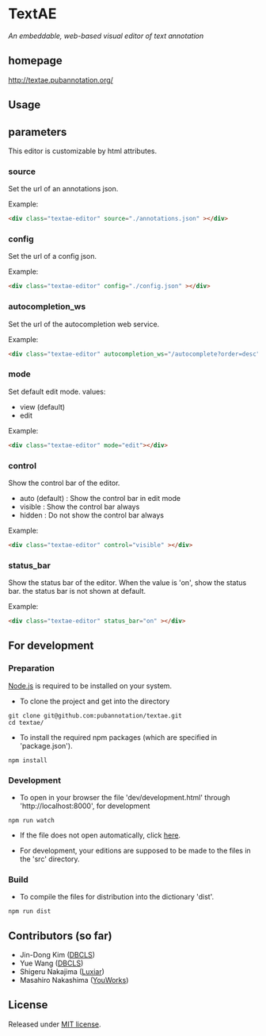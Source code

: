 TextAE
======

*An embeddable, web-based visual editor of text annotation*


homepage
--------

http://textae.pubannotation.org/

Usage
-----

## parameters

This editor is customizable by html attributes.

### source

Set the url of an annotations json.

Example:
```html
<div class="textae-editor" source="./annotations.json" ></div>
```

### config

Set the url of a config json.

Example:
```html
<div class="textae-editor" config="./config.json" ></div>
```

### autocompletion_ws

Set the url of the autocompletion web service.

Example:
```html
<div class="textae-editor" autocompletion_ws="/autocomplete?order=desc"></div>
```

### mode

Set default edit mode.
values:

- view (default)
- edit

Example:

```html
<div class="textae-editor" mode="edit"></div>
```

### control

Show the control bar of the editor.

- auto (default) : Show the control bar in edit mode
- visible : Show the control bar always
- hidden : Do not show the control bar always

Example:
```html
<div class="textae-editor" control="visible" ></div>
```

### status_bar

Show the status bar of the editor.
When the value is 'on', show the status bar.
the status bar is not shown at default.

Example:
```html
<div class="textae-editor" status_bar="on" ></div>
```

## For development

### Preparation

[Node.js](https://nodejs.org) is required to be installed on your system.

* To clone the project and get into the directory
```
git clone git@github.com:pubannotation/textae.git
cd textae/
```

* To install the required npm packages (which are specified in 'package.json').
```
npm install
```

### Development

* To open in your browser the file 'dev/development.html' through 'http://localhost:8000', for development
```
npm run watch
```

* If the file does not open automatically, click [here](http://localhost:8000/dev/development.html).

* For development, your editions are supposed to be made to the files in the 'src' directory.


### Build

* To compile the files for distribution into the dictionary 'dist'.

```
npm run dist
```


Contributors (so far)
---------------------

- Jin-Dong Kim ([DBCLS](http://dbcls.rois.ac.jp/en/))
- Yue Wang ([DBCLS](http://dbcls.rois.ac.jp/en/))
- Shigeru Nakajima ([Luxiar](http://www.luxiar.com/))
- Masahiro Nakashima ([YouWorks](https://youworks.jp/))

License
-------

Released under [MIT license](http://opensource.org/licenses/MIT).
